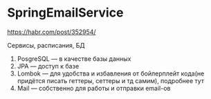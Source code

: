 # SpringEmailService

https://habr.com/post/352954/

Сервисы, расписания, БД

1. PosgreSQL — в качестве базы данных 
2. JPA — доступ к базе 
3. Lombok — для удобства и избавления от бойлерплейт кода(не придётся писать геттеры, сеттеры и тд самим), подробнее тут
4. Mail — собственно для работы и отправки email-ов

